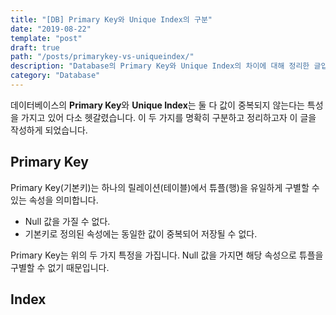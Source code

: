 ```yaml
---
title: "[DB] Primary Key와 Unique Index의 구분"
date: "2019-08-22"
template: "post"
draft: true
path: "/posts/primarykey-vs-uniqueindex/"
description: "Database의 Primary Key와 Unique Index의 차이에 대해 정리한 글입니다."
category: "Database"
---
```


데이터베이스의 **Primary Key**와 **Unique Index**는 둘 다 값이 중복되지 않는다는 특성을 가지고 있어 다소 헷갈렸습니다. 이 두 가지를 명확히 구분하고 정리하고자 이 글을 작성하게 되었습니다.

## Primary Key
Primary Key(기본키)는 하나의 릴레이션(테이블)에서 튜플(행)을 유일하게 구별할 수 있는 속성을 의미합니다.

* Null 값을 가질 수 없다.
* 기본키로 정의된 속성에는 동일한 값이 중복되어 저장될 수 없다.

Primary Key는 위의 두 가지 특정을 가집니다. Null 값을 가지면 해당 속성으로 튜플을 구별할 수 없기 때문입니다.

## Index
